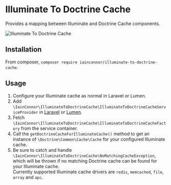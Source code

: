 # Illuminate To Doctrine Cache

Provides a mapping between Illuminate and Doctrine Cache components.

![Illuminate To Doctrine Cache](https://github.com/iainconnor/illuminate-to-doctrine-cache/raw/master/logo.png)

## Installation

From composer, `composer require iainconnor/illuminate-to-doctrine-cache`.

## Usage

1. Configure your Illuminate cache as normal in Laravel or Lumen.
2. Add `\IainConnor\IlluminateToDoctrineCache\IlluminateToDoctrineCacheServiceProvider` in [Laravel](https://laravel.com/docs/5.4/providers#registering-providers) or [Lumen](https://lumen.laravel.com/docs/5.4/providers#registering-providers).
3. Fetch `\IainConnor\IlluminateToDoctrineCache\IlluminateToDoctrineCacheFactory` from the service container.
4. Call the `getDoctrineCacheForIlluminateCache()` method to get an instance of `\Doctrine\Common\Cache\Cache` for your configured Illuminate cache.
5. Be sure to catch and handle `\IainConnor\IlluminateToDoctrineCache\NoMatchingCacheException`, which will be thrown if no matching Doctrine cache can be found for your Illuminate cache.  
   Currently supported Illuminate cache drivers are `redis`, `memcached`, `file`, `array` and `apc`.